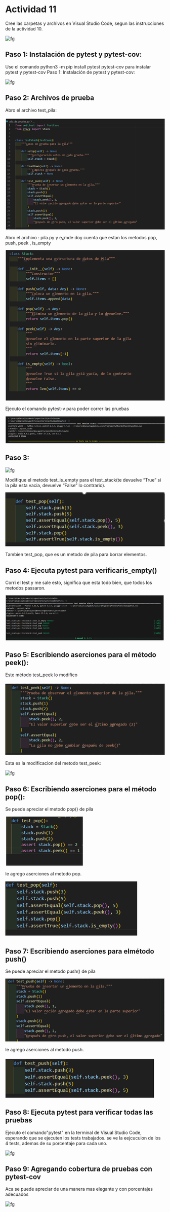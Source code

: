 

# Actividad 11
Cree las carpetas y archivos en Visual Studio Code, segun las instrucciones de la actividad 10.


![fg](https://github.com/BiancaMT957/Desarrollo-de-Software/blob/main/Archivo11/img/ñ1.png)



## Paso 1: Instalación de pytest y pytest-cov:
Use el comando python3 -m pip install pytest pytest-cov para instalar pytest y pytest-cov
Paso 1: Instalación de pytest y pytest-cov:


![fg](https://github.com/BiancaMT957/Desarrollo-de-Software/blob/main/Archivo11/img/ñ8.png)



## Paso 2: Archivos de prueba
Abro el archivo test_pila:


![fg](https://github.com/BiancaMT957/Desarrollo-de-Software/blob/main/Archivo11/img/a3.png)



Abro el archivo : pila.py y e¿mde doy cuenta que estan los metodos pop, push, peek , is_empty


![fg](https://github.com/BiancaMT957/Desarrollo-de-Software/blob/main/Archivo11/img/a4.png)


Ejecuto el comando pytest-v para poder correr las pruebas


![fg](https://github.com/BiancaMT957/Desarrollo-de-Software/blob/main/Archivo11/img/a5.png)


## Paso 3:


![fg](https://github.com/BiancaMT957/Desarrollo-de-Software/blob/main/Archivo11/img/a6.png)


Modifique el metodo test_is_empty para el test_stack(te devuelve “True” si la pila esta vacia, devuelve “False” lo contrario).



![fg](https://github.com/BiancaMT957/Desarrollo-de-Software/blob/main/Archivo11/img/a7.png)


Tambien test_pop, que es un metodo de pila para borrar elementos.
## Paso 4: Ejecuta pytest para verificaris_empty()
Corri el test y me sale esto, significa que esta todo bien, que todos los metodos passaron.




![fg](https://github.com/BiancaMT957/Desarrollo-de-Software/blob/main/Archivo11/img/a8.png)



## Paso 5: Escribiendo aserciones para el método peek():
Este método test_peek lo modifico


![fg](https://github.com/BiancaMT957/Desarrollo-de-Software/blob/main/Archivo11/img/a9.png)


Esta es la modificacion del metodo test_peek:


![fg](https://github.com/BiancaMT957/Desarrollo-de-Software/blob/main/Archivo11/img/a10.png)


## Paso 6: Escribiendo aserciones para el método pop():

Se puede apreciar el metodo pop() de pila

![fg](https://github.com/BiancaMT957/Desarrollo-de-Software/blob/main/Archivo11/img/a11.png)


le agrego aserciones al metodo pop.


![fg](https://github.com/BiancaMT957/Desarrollo-de-Software/blob/main/Archivo11/img/a12.png)



## Paso 7: Escribiendo aserciones para elmétodo push()

Se puede apreciar el metodo push() de pila

![fg](https://github.com/BiancaMT957/Desarrollo-de-Software/blob/main/Archivo11/img/a13.png)


le agrego aserciones al metodo push.


![fg](https://github.com/BiancaMT957/Desarrollo-de-Software/blob/main/Archivo11/img/a14.png)



## Paso 8: Ejecuta pytest para verificar todas las pruebas

Ejecuto el comando"pytest" en la terminal de Visual Studio Code, esperando que se ejecuten los tests trabajados.
se ve la eejcucuion de los 4 tests, ademas de su porcentaje para cada uno.

![fg](https://github.com/BiancaMT957/Desarrollo-de-Software/blob/main/Archivo11/img/ñ8.png)



## Paso 9: Agregando cobertura de pruebas con pytest-cov

Aca se puede apreciar de una manera mas elegante y con porcentajes adecuados 

![fg](https://github.com/BiancaMT957/Desarrollo-de-Software/blob/main/Archivo11/img/ñ9.png)
